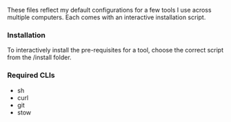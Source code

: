 These files reflect my default configurations for a few tools I use across multiple computers. Each comes with an interactive installation script.

### Installation

To interactively install the pre-requisites for a tool, choose the correct script from the /install folder.

### Required CLIs

- sh
- curl
- git
- stow
